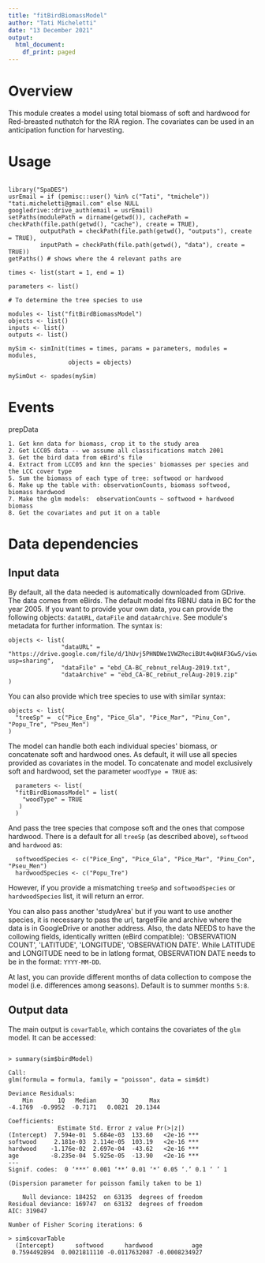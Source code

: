 ```yaml
---
title: "fitBirdBiomassModel"
author: "Tati Micheletti"
date: "13 December 2021"
output:
  html_document:
    df_print: paged
---
```

# Overview

This module creates a model using total biomass of soft and hardwood for Red-breasted nuthatch for the RIA region. 
The covariates can be used in an anticipation function for harvesting.

# Usage

```{r module_usage}

library("SpaDES")
usrEmail = if (pemisc::user() %in% c("Tati", "tmichele")) "tati.micheletti@gmail.com" else NULL
googledrive::drive_auth(email = usrEmail)
setPaths(modulePath = dirname(getwd()), cachePath = checkPath(file.path(getwd(), "cache"), create = TRUE),
         outputPath = checkPath(file.path(getwd(), "outputs"), create = TRUE),
         inputPath = checkPath(file.path(getwd(), "data"), create = TRUE))
getPaths() # shows where the 4 relevant paths are

times <- list(start = 1, end = 1)

parameters <- list()

# To determine the tree species to use

modules <- list("fitBirdBiomassModel")
objects <- list()
inputs <- list()
outputs <- list()

mySim <- simInit(times = times, params = parameters, modules = modules,
                 objects = objects)

mySimOut <- spades(mySim)
```


# Events

prepData  

    1. Get knn data for biomass, crop it to the study area  
    2. Get LCC05 data -- we assume all classifications match 2001  
    3. Get the bird data from eBird's file  
    4. Extract from LCC05 and knn the species' biomasses per species and the LCC cover type  
    5. Sum the biomass of each type of tree: softwood or hardwood  
    6. Make up the table with: observationCounts, biomass softwood, biomass hardwood  
    7. Make the glm models:  observationCounts ~ softwood + hardwood biomass  
    8. Get the covariates and put it on a table  

# Data dependencies

## Input data

By default, all the data needed is automatically downloaded from GDrive. The data comes from eBirds. The default model fits RBNU data in BC for the year 2005. If you want to provide your own data, you can provide the following objects: `dataURL`, `dataFile` and `dataArchive`. See module's metadata for further information. The syntax is:

```{r url, echo = TRUE, eval = FALSE}
objects <- list(
               "dataURL" = "https://drive.google.com/file/d/1hUvj5PHNDWe1VWZReciBUt4wQHAF3Gw5/view?usp=sharing",
               "dataFile" = "ebd_CA-BC_rebnut_relAug-2019.txt",
               "dataArchive" = "ebd_CA-BC_rebnut_relAug-2019.zip"
)
```


You can also provide which tree species to use with similar syntax:

```{r treeSp, echo = TRUE, eval = FALSE}
objects <- list(
  "treeSp" =  c("Pice_Eng", "Pice_Gla", "Pice_Mar", "Pinu_Con", "Popu_Tre", "Pseu_Men")
)
```


The model can handle both each individual species' biomass, or concatenate soft and hardwood ones. As default, it will use all species provided as covariates in the model. To concatenate and model exclusively soft and hardwood, set the parameter `woodType = TRUE` as:

```{r wood, echo = TRUE, eval = FALSE}
  parameters <- list(
  "fitBirdBiomassModel" = list(
    "woodType" = TRUE 
   )
  )
```


And pass the tree species that compose soft and the ones that compose hardwood. There is a default for all `treeSp` (as described above), `softwood` and `hardwood` as:

```{r softhard, echo = TRUE, eval = FALSE}
  softwoodSpecies <- c("Pice_Eng", "Pice_Gla", "Pice_Mar", "Pinu_Con", "Pseu_Men")
  hardwoodSpecies <- c("Popu_Tre")
```

  However, if you provide a mismatching `treeSp` and `softwoodSpecies` or `hardwoodSpecies` list, it will return an error.
  
  You can also pass another 'studyArea' but if you want to use another species, it is necessary to pass the url, targetFile and archive where the data is in GoogleDrive or another address. Also, the data NEEDS to have the collowing fields, identically written (eBird compatible): 'OBSERVATION COUNT', 'LATITUDE', 'LONGITUDE', 'OBSERVATION DATE'. While LATITUDE and LONGITUDE need to be in latlong format, OBSERVATION DATE needs to be in the format: `YYYY-MM-DD`.

 At last, you can provide different months of data collection to compose the model (i.e. differences among seasons). Default is to summer months `5:8`. 

  
## Output data

The main output is `covarTable`, which contains the covariates of the `glm` model. It can be accessed:

```{r covarTable, echo = TRUE, eval = FALSE}

> summary(sim$birdModel)

Call:
glm(formula = formula, family = "poisson", data = sim$dt)

Deviance Residuals: 
    Min       1Q   Median       3Q      Max  
-4.1769  -0.9952  -0.7171   0.0821  20.1344  

Coefficients:
              Estimate Std. Error z value Pr(>|z|)    
(Intercept)  7.594e-01  5.684e-03  133.60   <2e-16 ***
softwood     2.181e-03  2.114e-05  103.19   <2e-16 ***
hardwood    -1.176e-02  2.697e-04  -43.62   <2e-16 ***
age         -8.235e-04  5.925e-05  -13.90   <2e-16 ***
---
Signif. codes:  0 ‘***’ 0.001 ‘**’ 0.01 ‘*’ 0.05 ‘.’ 0.1 ‘ ’ 1

(Dispersion parameter for poisson family taken to be 1)

    Null deviance: 184252  on 63135  degrees of freedom
Residual deviance: 169747  on 63132  degrees of freedom
AIC: 319047

Number of Fisher Scoring iterations: 6

> sim$covarTable
  (Intercept)      softwood      hardwood           age 
 0.7594492894  0.0021811110 -0.0117632087 -0.0008234927
```
